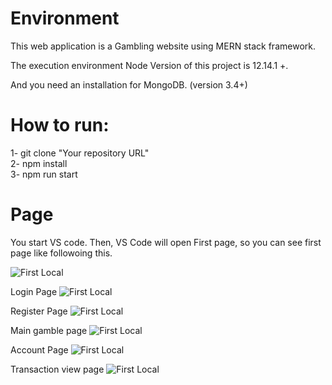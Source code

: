 # Environment

This web application is a Gambling website using MERN stack framework.

The execution environment Node Version of this project is 12.14.1 +.

And you need an installation for MongoDB. (version 3.4+)

# How to run:

1- git clone "Your repository URL" <br>
2- npm install <br>
3- npm run start <br>

# Page

You start VS code.
Then, VS Code will open First page, so you can see first page like followoing this.

![First Local](screenshots/Screenshot-1.png)

Login Page
![First Local](screenshots/Screenshot-2.png)

Register Page
![First Local](screenshots/Screenshot-3.png)

Main gamble page
![First Local](screenshots/Screenshot-4.png)

Account Page
![First Local](screenshots/Screenshot-5.png)

Transaction view page
![First Local](screenshots/Screenshot-6.png)
